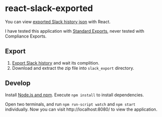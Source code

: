 # react-slack-exported

You can view [exported Slack history json](https://get.slack.help/hc/en-us/articles/201658943-Exporting-your-team-s-Slack-history) with React.

I have tested this application with [Standard Exports](https://get.slack.help/hc/en-us/articles/204897248), never tested with Compliance Exports.

## Export

1. [Export Slack history](https://my.slack.com/services/export) and wait its complition.
1. Download and extract the zip file into `slack_export` directory.

## Develop

Install [Node.js and npm](https://nodejs.org/en/download/). Execute `npm install` to install dependencies.

Open two terminals, and run `npm run-script watch` and `npm start` individually. Now you can visit http://localhost:8080/ to view the application.
